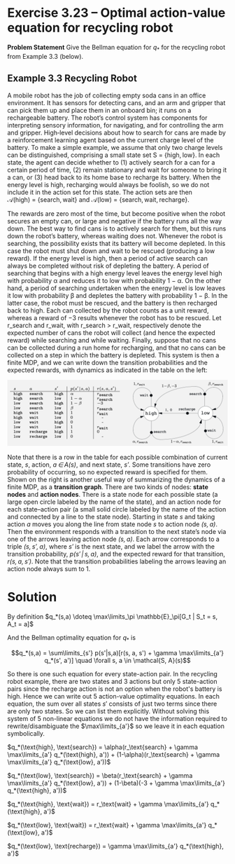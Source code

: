 # Exercise 3.23 – Optimal action-value equation for recycling robot

**Problem Statement** 
Give the Bellman equation for $q_*$ for the recycling robot from Example 3.3 (below).

## Example 3.3 Recycling Robot
A mobile robot has the job of collecting empty soda cans in an office environment. It has sensors for detecting cans, and an arm and gripper that can pick them up and place them in an onboard bin; it runs on a rechargeable battery. The robot’s control system has components for interpreting sensory information, for navigating, and for controlling the arm and gripper. High‑level decisions about how to search for cans are made by a reinforcement learning agent based on the current charge level of the battery. To make a simple example, we assume that only two charge levels can be distinguished, comprising a small state set S = {high, low}. In each state, the agent can decide whether to (1) actively search for a can for a certain period of time, (2) remain stationary and wait for someone to bring it a can, or (3) head back to its home base to recharge its battery. When the energy level is high, recharging would always be foolish, so we do not include it in the action set for this state. The action sets are then 𝒜(high) = {search, wait} and 𝒜(low) = {search, wait, recharge}.

The rewards are zero most of the time, but become positive when the robot secures an empty can, or large and negative if the battery runs all the way down. The best way to find cans is to actively search for them, but this runs down the robot’s battery, whereas waiting does not. Whenever the robot is searching, the possibility exists that its battery will become depleted. In this case the robot must shut down and wait to be rescued (producing a low reward). If the energy level is high, then a period of active search can always be completed without risk of depleting the battery. A period of searching that begins with a high energy level leaves the energy level high with probability α and reduces it to low with probability 1 − α. On the other hand, a period of searching undertaken when the energy level is low leaves it low with probability β and depletes the battery with probability 1 − β. In the latter case, the robot must be rescued, and the battery is then recharged back to high. Each can collected by the robot counts as a unit reward, whereas a reward of −3 results whenever the robot has to be rescued. Let r_search and r_wait, with r_search > r_wait, respectively denote the expected number of cans the robot will collect (and hence the expected reward) while searching and while waiting. Finally, suppose that no cans can be collected during a run home for recharging, and that no cans can be collected on a step in which the battery is depleted. This system is then a finite MDP, and we can write down the transition probabilities and the expected rewards, with dynamics as indicated in the table on the left:

![robot](./recycling_robot.png)

Note that there is a row in the table for each possible combination of current state, *s*, action, *a ∈ A(s)*, and next state, *s′*. Some transitions have zero probability of occurring, so no expected reward is specified for them. Shown on the right is another useful way of summarizing the dynamics of a finite MDP, as a **transition graph**. There are two kinds of nodes: **state nodes** and **action nodes**. There is a state node for each possible state (a large open circle labeled by the name of the state), and an action node for each state–action pair (a small solid circle labeled by the name of the action and connected by a line to the state node). Starting in state *s* and taking action *a* moves you along the line from state node *s* to action node *(s, a)*. Then the environment responds with a transition to the next state’s node via one of the arrows leaving action node *(s, a)*. Each arrow corresponds to a triple *(s, s′, a)*, where *s′* is the next state, and we label the arrow with the transition probability, *p(s′ | s, a)*, and the expected reward for that transition, *r(s, a, s′)*. Note that the transition probabilities labeling the arrows leaving an action node always sum to 1.


# Solution
By definition $q_*(s,a) \doteq \max\limits_\pi \mathbb{E}_\pi[G_t | S_t = s, A_t = a]$

And the Bellman optimality equation for $q_*$ is

$$q_*(s,a) = \sum\limits_{s'} p(s'|s,a)[r(s, a, s') + \gamma \max\limits_{a'} q_*(s', a')] \quad \forall s, a \in \mathcal{S, A}(s)$$

So there is one such equation for every state-action pair. In the recycling robot example, there are two states and 3 actions but only 5 state-action pairs since the recharge action is not an option when the robot's battery is high. Hence we can write out 5 action-value optimality equations. In each equation, the sum over all states $s'$ consists of just two terms since there are only two states. So we can list them explicitly. Without solving this system of 5 non-linear equations we do not have the information required to rewrite/disambiguate the $\max\limits_{a'}$ so we leave it in each equation symbolically.

$q_*(\text{high}, \text{search}) = \alpha(r_\text{search} + \gamma \max\limits_{a'} q_*(\text{high}, a')) + (1-\alpha)(r_\text{search} + \gamma \max\limits_{a'} q_*(\text{low}, a'))$

$q_*(\text{low}, \text{search}) = \beta(r_\text{search} + \gamma \max\limits_{a'} q_*(\text{low}, a')) + (1-\beta)(-3 + \gamma \max\limits_{a'} q_*(\text{high}, a'))$

$q_*(\text{high}, \text{wait}) = r_\text{wait} + \gamma \max\limits_{a'} q_*(\text{high}, a')$

$q_*(\text{low}, \text{wait}) = r_\text{wait} + \gamma \max\limits_{a'} q_*(\text{low}, a')$

$q_*(\text{low}, \text{recharge}) = \gamma \max\limits_{a'} q_*(\text{high}, a')$